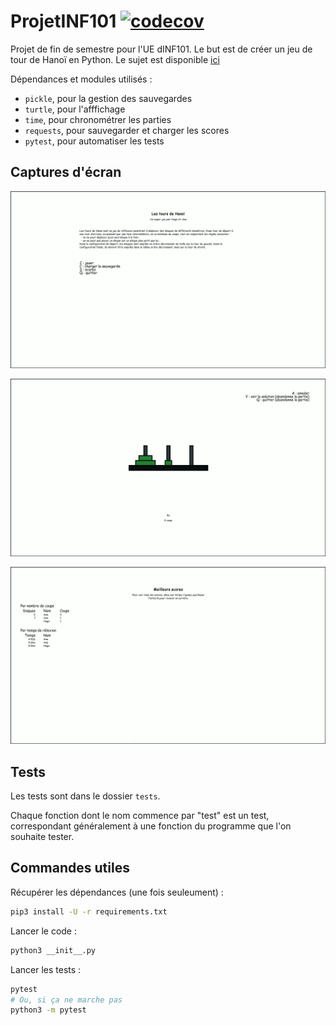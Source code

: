 # ProjetINF101 [![codecov](https://codecov.io/gh/Projet-INF101/ProjetINF101/branch/master/graph/badge.svg)](https://codecov.io/gh/Projet-INF101/ProjetINF101)

Projet de fin de semestre pour l'UE dINF101. Le but est de créer un jeu de tour de Hanoï en Python. Le sujet est disponible [ici](https://sites.google.com/site/caroleadamphd/teaching/inf101-python/projet-hanoi-v2.pdf?attredirects=0&d=1)

Dépendances et modules utilisés :

- `pickle`, pour la gestion des sauvegardes
- `turtle`, pour l'afffichage
- `time`, pour chronométrer les parties
- `requests`, pour sauvegarder et charger les scores
- `pytest`, pour automatiser les tests

## Captures d'écran

![Le menu principal](screen1.png)

![Le jeu](screen2.png)

![Les scores](screen3.png)

## Tests

Les tests sont dans le dossier `tests`.

Chaque fonction dont le nom commence par "test" est un test, correspondant généralement à une fonction du programme que
l'on souhaite tester.

## Commandes utiles

Récupérer les dépendances (une fois seuleument) :

```bash
pip3 install -U -r requirements.txt
```

Lancer le code :

```bash
python3 __init__.py
```

Lancer les tests :

```bash
pytest
# Ou, si ça ne marche pas
python3 -m pytest
```
